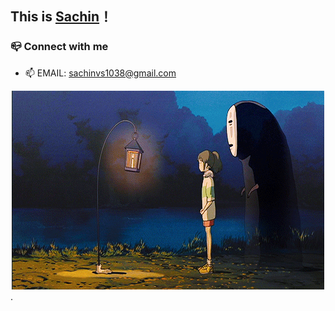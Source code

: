 



## This is [Sachin](https://github.com/sachin-vs)！<br />

### 📪 Connect with me
- 📫 EMAIL: sachinvs1038@gmail.com

<div style="text-align:center"><img src="res/anime.gif" /></div>.

